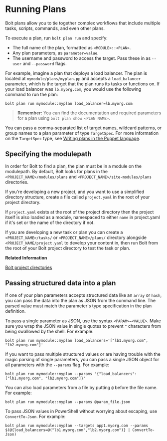 # Running Plans

Bolt plans allow you to tie together complex workflows that include multiple tasks, scripts, commands, and even other plans. 

To execute a plan, run `bolt plan run` and specify:
-   The full name of the plan, formatted as `<MODULE>::<PLAN>`.
-   Any plan parameters, as `parameter=value`.
-   The username and password to access the target. Pass these in as `--user` and `--password` flags. 

For example, imagine a plan that deploys a load balancer. The plan is located at `mymodule/plans/myplan.pp` and accepts a `load_balancer` parameter, which is the target that the plan runs its tasks or functions on. If your load balancer was `lb.myorg.com`, you would use the following command to run the plan:

```
bolt plan run mymodule::myplan load_balancer=lb.myorg.com
```

> **Remember:** You can find the documentation and required parameters for a plan using `bolt plan show <PLAN NAME>`.

You can pass a comma-separated list of target names, wildcard patterns, or group names to a plan parameter of type `TargetSpec`. For more information on the `TargetSpec` type, see [Writing plans in the Puppet language](./writing_plans.md#targetspec).

## Specifying the modulepath

In order for Bolt to find a plan, the plan must be in a module
on the modulepath. By default, Bolt looks for plans in the
`<PROJECT_NAME>/modules/plans` and `<PROJECT_NAME>/site-modules/plans` directories.

If you're developing a new project, and you want to use a simplified
directory structure, create a file called `project.yaml` in the root of your
project directory. 



If `project.yaml` exists at the root of the project directory then the project itself is also loaded
as a module, namespaced to either `name` in project.yaml if it's set or the name of the directory if
not. 

If you are developing a new task or plan you can create a `<PROJECT_NAME>/tasks/` or `<PROJECT_NAME>/plans/`
directory alongside `<PROJECT_NAME/project.yaml` to develop your content in, then run Bolt from the
root of your Bolt project directory to test the task or plan.

**Related Information**

[Bolt project directories](#bolt_project_directories.md)

## Passing structured data into a plan

If one of your plan parameters accepts structured data like an `array` or `hash`, you can pass the data into the plan as JSON from the command line. The parsed value must match the parameter's type specification in the plan definition.

To pass a single parameter as JSON, use the syntax `<PARAM>=<VALUE>`. Make sure you wrap the JSON value in single quotes to prevent `"` characters from being swallowed by the shell. For example:

```
bolt plan run mymodule::myplan load_balancers='["lb1.myorg.com", "lb2.myorg.com"]'
```

If you want to pass multiple structured values or are having trouble with the magic parsing of single parameters, you can pass a single JSON object for all parameters with the `--params` flag. For example:

```
bolt plan run mymodule::myplan --params '{"load_balancers": ["lb1.myorg.com", "lb2.myorg.com"]}'
```

You can also load parameters from a file by putting `@` before the file name. For example:

```
bolt plan run mymodule::myplan --params @param_file.json
```

To pass JSON values in PowerShell without worrying about escaping, use `ConvertTo-Json`. For example:

```
bolt plan run mymodule::myplan --targets app1.myorg.com --params $(@{load_balancers=@("lb1.myorg.com","lb2.myorg.com")} | ConvertTo-Json)
```
